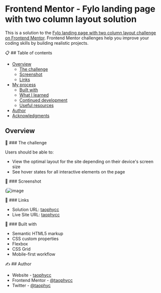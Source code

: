 # Frontend Mentor - Fylo landing page with two column layout solution

This is a solution to the [Fylo landing page with two column layout challenge on Frontend Mentor](https://www.frontendmentor.io/challenges/fylo-landing-page-with-two-column-layout-5ca5ef041e82137ec91a50f5). Frontend Mentor challenges help you improve your coding skills by building realistic projects. 

📋 ## Table of contents

- [Overview](#overview)
  - [The challenge](#the-challenge)
  - [Screenshot](#screenshot)
  - [Links](#links)
- [My process](#my-process)
  - [Built with](#built-with)
  - [What I learned](#what-i-learned)
  - [Continued development](#continued-development)
  - [Useful resources](#useful-resources)
- [Author](#author)
- [Acknowledgments](#acknowledgments)

## Overview

📍 ### The challenge

Users should be able to:

- View the optimal layout for the site depending on their device's screen size
- See hover states for all interactive elements on the page

🌠 ### Screenshot

(![image](https://github.com/user-attachments/assets/d095aa5c-f2d6-425a-832d-71dac21cc5cc)

🔗 ### Links

- Solution URL: [taophycc](https://github.com/Taophycc/Fylo-landing-page-with-two-columns.git)
- Live Site URL: [taophycc](https://taophycc.github.io/Fylo-landing-page-with-two-columns/)

🔧 ### Built with

- Semantic HTML5 markup
- CSS custom properties
- Flexbox
- CSS Grid
- Mobile-first workflow

✍️ ## Author

- Website - [taophycc](https://www.your-site.com)
- Frontend Mentor - [@taophycc](https://www.frontendmentor.io/profile/taophycc)
- Twitter - [@taophyc](https://www.twitter.com/taophyc_)


